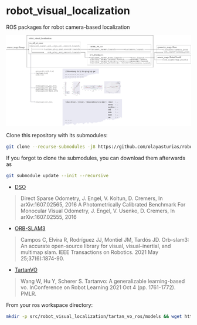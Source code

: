 # robot_visual_localization
ROS packages for robot camera-based localization


![](https://raw.githubusercontent.com/olayasturias/robot_visual_localization/ros1/media/diagram.png?token=GHSAT0AAAAAAB5OL65OODOZX7K7ZTNRBOQKY7TM2ZA)

Clone this repository with its submodules:

```bash
git clone --recurse-submodules -j8 https://github.com/olayasturias/robot_visual_localization.git
```
If you forgot to clone the submodules, you can download them afterwards as

```bash
git submodule update --init --recursive
```

- [DSO](https://github.com/JakobEngel/dso_ros)
>Direct Sparse Odometry, J. Engel, V. Koltun, D. Cremers, In arXiv:1607.02565, 2016
>A Photometrically Calibrated Benchmark For Monocular Visual Odometry, J. Engel, V. Usenko, D. Cremers, In arXiv:1607.02555, 2016

<!-- - [Kimera-VIO-ROS](https://github.com/MIT-SPARK/Kimera-VIO-ROS)
> A. Rosinol, M. Abate, Y. Chang, L. Carlone. Kimera: an Open-Source Library for Real-Time Metric-Semantic Localization and Mapping. arXiv preprint arXiv:1910.02490.

kimera-rpgo
fix with PR as git checkout fix/gtsam_boost_removal
mesh_rviz_plugins to compile with c++14
modified function declarations of gtsam (fork?)
modified kimera_VIO to include boost. fork?
Undistort.h #include <boost/optional.hpp>
Featuredetector.h #include <boost/optional.hpp>
Replace boost::make_shared with std::make_shared
replace cam1_R_cam2.quaternion()[0]) with cam1_R_cam2.Quaternion()[0]) -->
- [ORB-SLAM3](https://github.com/UZ-SLAMLab/ORB_SLAM3)
> Campos C, Elvira R, Rodríguez JJ, Montiel JM, Tardós JD. Orb-slam3: An accurate open-source library for visual, visual–inertial, and multimap slam. IEEE Transactions on Robotics. 2021 May 25;37(6):1874-90.

<!-- - [PTAM](https://github.com/ethz-asl/ethzasl_ptam)
> [1] Georg Klein and David Murray, "Parallel Tracking and Mapping for Small AR Workspaces", Proc. ISMAR 2007
> [2] Georg Klein and David Murray, "Improving the Agility of Keyframe-based SLAM", Proc. ECCV 2008 -->

<!-- - [SVO](https://github.com/uzh-rpg/rpg_svo)
> Christian Forster, Matia Pizzoli, Davide Scaramuzza, "SVO: Fast Semi-direct Monocular Visual Odometry," IEEE International Conference on Robotics and Automation, 2014. -->

- [TartanVO](https://github.com/castacks/tartanvo)
> Wang W, Hu Y, Scherer S. Tartanvo: A generalizable learning-based vo. InConference on Robot Learning 2021 Oct 4 (pp. 1761-1772). PMLR.

From your ros workspace directory:
```bash
mkdir -p src/robot_visual_localization/tartan_vo_ros/models && wget https://cmu.box.com/shared/static/t1a5u4x6dxohl89104dyrsiz42mvq2sz.pkl -O src/robot_visual_localization/tartan_vo_ros/models/1914.pkl
```